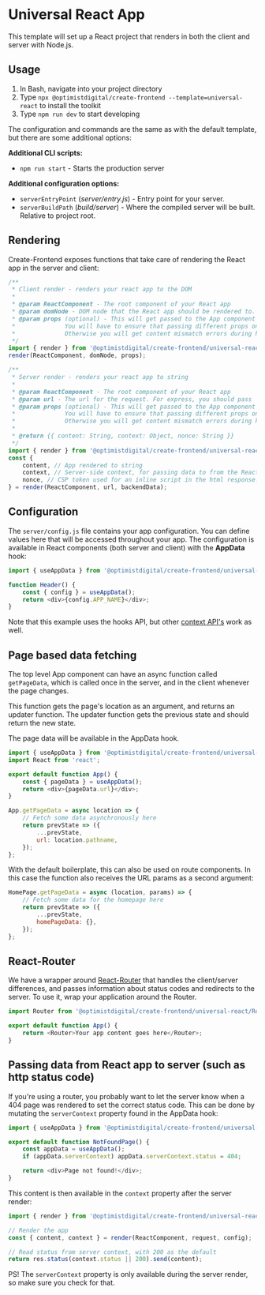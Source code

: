 # Universal React App

This template will set up a React project that renders in both the client and server with Node.js.

## Usage

1. In Bash, navigate into your project directory
2. Type `npx @optimistdigital/create-frontend --template=universal-react` to install the toolkit
3. Type `npm run dev` to start developing

The configuration and commands are the same as with the default template, but there are some additional options:

**Additional CLI scripts:**

-   `npm run start` - Starts the production server

**Additional configuration options:**

-   `serverEntryPoint` (_server/entry.js_) - Entry point for your server.
-   `serverBuildPath` (_build/server_) - Where the compiled server will be built. Relative to project root.

## Rendering

Create-Frontend exposes functions that take care of rendering the React app in the server and client:

```js
/**
 * Client render - renders your react app to the DOM
 *
 * @param ReactComponent - The root component of your React app
 * @param domNode - DOM node that the React app should be rendered to.
 * @param props (optional) - This will get passed to the App component during render, and as the 2nd argument to getPageData.
 *              You will have to ensure that passing different props on server/client won't result in a different HTML,
 *              Otherwise you will get content mismatch errors during hydration.
 */
import { render } from '@optimistdigital/create-frontend/universal-react/client';
render(ReactComponent, domNode, props);
```

```js
/**
 * Server render - renders your react app to string
 *
 * @param ReactComponent - The root component of your React app
 * @param url - The url for the request. For express, you should pass `req.originalUrl`
 * @param props (optional) - This will get passed to the App component during render, and as the 2nd argument to getPageData.
 *              You will have to ensure that passing different props on server/client won't result in a different HTML,
 *              Otherwise you will get content mismatch errors during hydration.
 *
 * @return {{ content: String, context: Object, nonce: String }}
 */
import { render } from '@optimistdigital/create-frontend/universal-react/server';
const {
    content, // App rendered to string
    context, // Server-side context, for passing data to from the React app to the server
    nonce, // CSP token used for an inline script in the html response. This can be ignored if not using content-security-policy.
} = render(ReactComponent, url, backendData);
```

## Configuration

The `server/config.js` file contains your app configuration. You can define values here that will be accessed throughout your app.
The configuration is available in React components (both server and client) with the **AppData** hook:

```js
import { useAppData } from '@optimistdigital/create-frontend/universal-react';

function Header() {
    const { config } = useAppData();
    return <div>{config.APP_NAME}</div>;
}
```

Note that this example uses the hooks API, but other [context API's](https://reactjs.org/docs/context.html#api) work as well.

## Page based data fetching

The top level App component can have an async function called `getPageData`, which is called once in the server, and in the client whenever the page changes.

This function gets the page's location as an argument, and returns an updater function. The updater function gets the previous state and should return the new state.

The page data will be available in the AppData hook.

```js
import { useAppData } from '@optimistdigital/create-frontend/universal-react';
import React from 'react';

export default function App() {
    const { pageData } = useAppData();
    return <div>{pageData.url}</div>;
}

App.getPageData = async location => {
    // Fetch some data asynchronously here
    return prevState => ({
        ...prevState,
        url: location.pathname,
    });
};
```

With the default boilerplate, this can also be used on route components. In this case the function also receives the URL params as a second argument:

```js
HomePage.getPageData = async (location, params) => {
    // Fetch some data for the homepage here
    return prevState => ({
        ...prevState,
        homePageData: {},
    });
};
```

## React-Router

We have a wrapper around [React-Router](https://github.com/ReactTraining/react-router) that handles the
client/server differences, and passes information about status codes and redirects to the server.
To use it, wrap your application around the Router.

```js
import Router from '@optimistdigital/create-frontend/universal-react/Router';

export default function App() {
    return <Router>Your app content goes here</Router>;
}
```

## Passing data from React app to server (such as http status code)

If you're using a router, you probably want to let the server know when a 404 page was rendered to set the correct status code. This can be done by mutating the `serverContext` property found in the AppData hook:

```js
import { useAppData } from '@optimistdigital/create-frontend/universal-react';

export default function NotFoundPage() {
    const appData = useAppData();
    if (appData.serverContext) appData.serverContext.status = 404;

    return <div>Page not found!</div>;
}
```

This content is then available in the `context` property after the server render:

```js
import { render } from '@optimistdigital/create-frontend/universal-react/server';

// Render the app
const { content, context } = render(ReactComponent, request, config);

// Read status from server context, with 200 as the default
return res.status(context.status || 200).send(content);
```

PS! The `serverContext` property is only available during the server render, so make sure you check for that.
